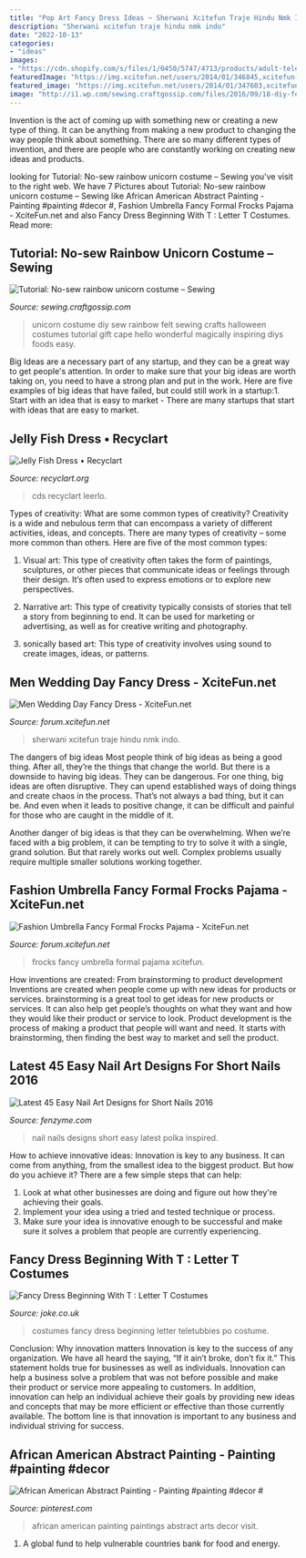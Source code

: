 ```yaml
---
title: "Pop Art Fancy Dress Ideas ~ Sherwani Xcitefun Traje Hindu Nmk Indo"
description: "Sherwani xcitefun traje hindu nmk indo"
date: "2022-10-13"
categories:
- "ideas"
images:
- "https://cdn.shopify.com/s/files/1/0450/5747/4713/products/adult-teletubbies-po-costume-765079.png?v=1614939302"
featuredImage: "https://img.xcitefun.net/users/2014/01/346845,xcitefun-men-wedding-day-fancy-dress-8.jpg"
featured_image: "https://img.xcitefun.net/users/2014/01/347603,xcitefun-fashion-umbrella-fancy-formal-frocks-paj.jpg"
image: "http://i1.wp.com/sewing.craftgossip.com/files/2016/09/18-diy-felt-no-sew-unicorn-costume-kids.jpg?fit=600%2C986"
---
```



Invention is the act of coming up with something new or creating a new type of thing. It can be anything from making a new product to changing the way people think about something. There are so many different types of invention, and there are people who are constantly working on creating new ideas and products.

	

		
looking for Tutorial: No-sew rainbow unicorn costume – Sewing you've visit to the right web. We have 7 Pictures about Tutorial: No-sew rainbow unicorn costume – Sewing like African American Abstract Painting - Painting #painting #decor #, Fashion Umbrella Fancy Formal Frocks Pajama - XciteFun.net and also Fancy Dress Beginning With T : Letter T Costumes. Read more:
		
    
## Tutorial: No-sew Rainbow Unicorn Costume – Sewing

<img loading=lazy src="http://i1.wp.com/sewing.craftgossip.com/files/2016/09/18-diy-felt-no-sew-unicorn-costume-kids.jpg?fit=600%2C986" onerror="this.onerror=null;this.src='https://tse2.mm.bing.net/th?id=OIP.Bf2rI2_jUgGAb3uPISMYaQHaMK&amp;pid=15.1';" alt="Tutorial: No-sew rainbow unicorn costume – Sewing">

_Source: sewing.craftgossip.com_

>unicorn costume diy sew rainbow felt sewing crafts halloween costumes tutorial gift cape hello wonderful magically inspiring diys foods easy. 

	

Big Ideas are a necessary part of any startup, and they can be a great way to get people's attention. In order to make sure that your big ideas are worth taking on, you need to have a strong plan and put in the work. Here are five examples of big ideas that have failed, but could still work in a startup:1. Start with an idea that is easy to market - There are many startups that start with ideas that are easy to market.

    
## Jelly Fish Dress • Recyclart

<img loading=lazy src="https://www.recyclart.org/wp-content/uploads/2014/04/Dresspl_n.jpg" onerror="this.onerror=null;this.src='https://tse3.mm.bing.net/th?id=OIP.qQ_NG5Cq3NP6Z3gMFeZ3cQHaJ4&amp;pid=15.1';" alt="Jelly Fish Dress • Recyclart">

_Source: recyclart.org_

>cds recyclart leerlo. 

	

Types of creativity: What are some common types of creativity?
Creativity is a wide and nebulous term that can encompass a variety of different activities, ideas, and concepts. There are many types of creativity – some more common than others. Here are five of the most common types:
1. Visual art: This type of creativity often takes the form of paintings, sculptures, or other pieces that communicate ideas or feelings through their design. It’s often used to express emotions or to explore new perspectives.

2. Narrative art: This type of creativity typically consists of stories that tell a story from beginning to end. It can be used for marketing or advertising, as well as for creative writing and photography.

3. sonically based art: This type of creativity involves using sound to create images, ideas, or patterns.

    
## Men Wedding Day Fancy Dress - XciteFun.net

<img loading=lazy src="https://img.xcitefun.net/users/2014/01/346845,xcitefun-men-wedding-day-fancy-dress-8.jpg" onerror="this.onerror=null;this.src='https://tse3.mm.bing.net/th?id=OIP.pztkNdKEJEWvBVMzh96FRQHaLG&amp;pid=15.1';" alt="Men Wedding Day Fancy Dress - XciteFun.net">

_Source: forum.xcitefun.net_

>sherwani xcitefun traje hindu nmk indo. 

	

The dangers of big ideas
Most people think of big ideas as being a good thing. After all, they’re the things that change the world. But there is a downside to having big ideas. They can be dangerous.
For one thing, big ideas are often disruptive. They can upend established ways of doing things and create chaos in the process. That’s not always a bad thing, but it can be. And even when it leads to positive change, it can be difficult and painful for those who are caught in the middle of it.

Another danger of big ideas is that they can be overwhelming. When we’re faced with a big problem, it can be tempting to try to solve it with a single, grand solution. But that rarely works out well. Complex problems usually require multiple smaller solutions working together.

    
## Fashion Umbrella Fancy Formal Frocks Pajama - XciteFun.net

<img loading=lazy src="https://img.xcitefun.net/users/2014/01/347603,xcitefun-fashion-umbrella-fancy-formal-frocks-paj.jpg" onerror="this.onerror=null;this.src='https://tse2.mm.bing.net/th?id=OIP.gN-MQKcWUwOrOkSq5c2OnAHaLH&amp;pid=15.1';" alt="Fashion Umbrella Fancy Formal Frocks Pajama - XciteFun.net">

_Source: forum.xcitefun.net_

>frocks fancy umbrella formal pajama xcitefun. 

	

How inventions are created: From brainstorming to product development
Inventions are created when people come up with new ideas for products or services. brainstorming is a great tool to get ideas for new products or services. It can also help get people’s thoughts on what they want and how they would like their product or service to look. Product development is the process of making a product that people will want and need. It starts with brainstorming, then finding the best way to market and sell the product.

    
## Latest 45 Easy Nail Art Designs For Short Nails 2016

<img loading=lazy src="http://www.fenzyme.com/wp-content/uploads/2015/11/Easy-Nail-Art-Designs-for-Short-Nails-2016-118.jpg" onerror="this.onerror=null;this.src='https://tse4.mm.bing.net/th?id=OIP.HoiYwNNJgE1YvsiI6tb4fAHaK_&amp;pid=15.1';" alt="Latest 45 Easy Nail Art Designs for Short Nails 2016">

_Source: fenzyme.com_

>nail nails designs short easy latest polka inspired. 

	

How to achieve innovative ideas:
Innovation is key to any business. It can come from anything, from the smallest idea to the biggest product. But how do you achieve it? There are a few simple steps that can help:
1. Look at what other businesses are doing and figure out how they're achieving their goals.
2. Implement your idea using a tried and tested technique or process.
3. Make sure your idea is innovative enough to be successful and make sure it solves a problem that people are currently experiencing.

    
## Fancy Dress Beginning With T : Letter T Costumes

<img loading=lazy src="https://cdn.shopify.com/s/files/1/0450/5747/4713/products/adult-teletubbies-po-costume-765079.png?v=1614939302" onerror="this.onerror=null;this.src='https://tse3.mm.bing.net/th?id=OIP.cUbP_J79LFZW_N3vP98h0AHaLv&amp;pid=15.1';" alt="Fancy Dress Beginning With T : Letter T Costumes">

_Source: joke.co.uk_

>costumes fancy dress beginning letter teletubbies po costume. 

	

Conclusion: Why innovation matters
Innovation is key to the success of any organization. We have all heard the saying, “If it ain’t broke, don’t fix it.” This statement holds true for businesses as well as individuals. Innovation can help a business solve a problem that was not before possible and make their product or service more appealing to customers. In addition, innovation can help an individual achieve their goals by providing new ideas and concepts that may be more efficient or effective than those currently available. The bottom line is that innovation is important to any business and individual striving for success.

    
## African American Abstract Painting - Painting #painting #decor #

<img loading=lazy src="https://i.pinimg.com/736x/b1/10/f2/b110f2c0f67dac92ac0acfadd0c79589.jpg" onerror="this.onerror=null;this.src='https://tse1.mm.bing.net/th?id=OIP.KNFpKAun8jIyY_YrSCVP7QHaPH&amp;pid=15.1';" alt="African American Abstract Painting - Painting #painting #decor #">

_Source: pinterest.com_

>african american painting paintings abstract arts decor visit. 

	

1. A global fund to help vulnerable countries bank for food and energy.

